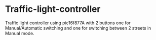 # Traffic-light-controller
Traffic light controller using pic16f877A
with 2 buttons one for Manual/Automatic switching and one for switching between 2 streets in Manual mode.
